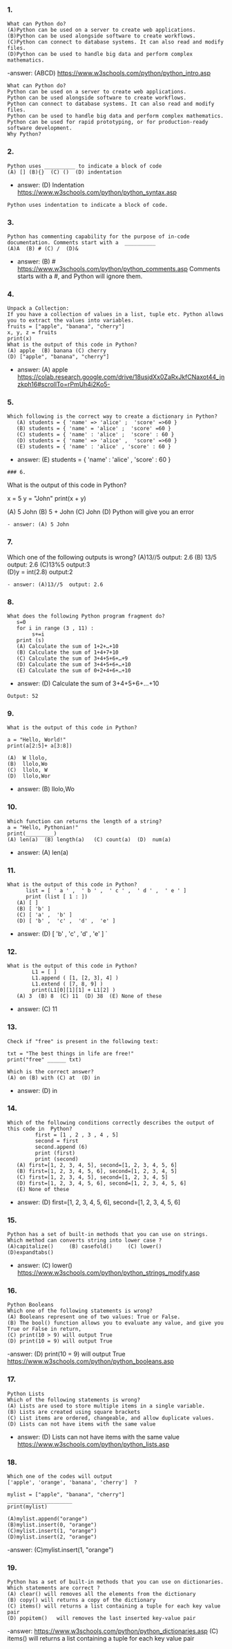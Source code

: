 ### 1.
```
What can Python do?
(A)Python can be used on a server to create web applications.
(B)Python can be used alongside software to create workflows.
(C)Python can connect to database systems. It can also read and modify files.
(D)Python can be used to handle big data and perform complex mathematics.
```
-answer: (ABCD) https://www.w3schools.com/python/python_intro.asp
```
What can Python do?
Python can be used on a server to create web applications.
Python can be used alongside software to create workflows.
Python can connect to database systems. It can also read and modify files.
Python can be used to handle big data and perform complex mathematics.
Python can be used for rapid prototyping, or for production-ready software development.
Why Python?
```

### 2. 
```
Python uses __________ to indicate a block of code
(A) [] (B){}  (C) ()  (D) indentation
```
- answer: (D) Indentation https://www.w3schools.com/python/python_syntax.asp
```
Python uses indentation to indicate a block of code.
```

### 3. 
```
Python has commenting capability for the purpose of in-code documentation. Comments start with a  __________
(A)A  (B) # (C) /  (D)&
``` 
- answer: (B) # https://www.w3schools.com/python/python_comments.asp 
Comments starts with a #, and Python will ignore them. 

### 4.  
```
Unpack a Collection:
If you have a collection of values in a list, tuple etc. Python allows you to extract the values into variables. 
fruits = ["apple", "banana", "cherry"]
x, y, z = fruits
print(x)
What is the output of this code in Python?
(A) apple  (B) banana (C) cherry  
(D) ["apple", "banana", "cherry"]
```
- answer: (A) apple https://colab.research.google.com/drive/18usjdXx0ZaRxJkfCNaxot44_jnzkph16#scrollTo=rPmUh4i2Ko5-

### 5. 
``` 
Which following is the correct way to create a dictionary in Python?
   (A) students = { 'name' => 'alice' ;  'score' =>60 }
   (B) students = { 'name' = 'alice' ;  'score' =60 }
   (C) students = { 'name' : 'alice' ;  'score' : 60 }
   (D) students = { 'name' => 'alice' ,  'score' =>60 }
   (E) students = { 'name' : 'alice' , 'score' : 60 }
``` 
- answer: (E) students = { 'name' : 'alice' , 'score' : 60 }
```
### 6. 
```
What is the output of this code in Python?

x = 5
y = "John"
print(x + y) 

(A)	5 John  (B) 5 + John  (C) John (D) Python will give you an error
``` 
- answer: (A) 5 John 
```

### 7. 
Which one of the following outputs is wrong?
(A)13//5  output: 2.6
(B) 13/5   output: 2.6
(C)13%5   output:3   
(D)y = int(2.8)  output:2
```
- answer: (A)13//5  output: 2.6 
``` 
### 8. 
```
What does the following Python program fragment do?
   s=0
   for i in range (3 , 11) :
        s+=i
   print (s)
   (A) Calculate the sum of 1+2+…+10
   (B) Calculate the sum of 1+4+7+10
   (C) Calculate the sum of 3+4+5+6+…+9
   (D) Calculate the sum of 3+4+5+6+…+10
   (E) Calculate the sum of 0+2+4+6+…+10
``` 
- answer: (D) Calculate the sum of 3+4+5+6+…+10   
```
Output: 52 
``` 
### 9. 
``` 
What is the output of this code in Python?

a = "Hello, World!"
print(a[2:5]+ a[3:8]) 

(A)  W llolo,
(B)  llolo,Wo
(C)  llolo, W
(D)  llolo,Wor
``` 
- answer: (B)  llolo,Wo 

### 10. 
```
Which function can returns the length of a string?
a = "Hello, Pythonian!"
print(_________)
(A) len(a)  (B) length(a)   (C) count(a)  (D)  num(a)
``` 
- answer: (A) len(a)

### 11.
``` 
What is the output of this code in Python?
      list = [ ' a ' ,  ' b ' ,  ' c ' ,  ' d ' ,  ' e ' ]
      print (list [ 1 : ])
   (A) [ ]
   (B) [ 'b' ]
   (C) [ 'a' ,  'b' ]
   (D) [ 'b' ,  'c' ,  'd' ,  'e' ]
``` 
- answer: (D) [ 'b' ,  'c' ,  'd' ,  'e' ]
`
### 12. 
```
What is the output of this code in Python?
        L1 = [ ]
        L1.append ( [1, [2, 3], 4] )
        L1.extend ( [7, 8, 9] )
        print(L1[0][1][1] + L1[2] )
   (A) 3  (B) 8  (C) 11  (D) 38  (E) None of these
```
- answer: (C) 11 

### 13. 
```
Check if "free" is present in the following text:

txt = "The best things in life are free!"
print("free" ______ txt)

Which is the correct answer?
(A) on (B) with (C) at  (D) in
``` 
- answer: (D) in

### 14. 
```
Which of the following conditions correctly describes the output of this code in  Python?
         first = [1 , 2 , 3 , 4 , 5]
         second = first
         second.append (6)
         print (first)
         print (second)
   (A) first=[1, 2, 3, 4, 5], second=[1, 2, 3, 4, 5, 6]
   (B) first=[1, 2, 3, 4, 5, 6], second=[1, 2, 3, 4, 5]
   (C) first=[1, 2, 3, 4, 5], second=[1, 2, 3, 4, 5]
   (D) first=[1, 2, 3, 4, 5, 6], second=[1, 2, 3, 4, 5, 6]
   (E) None of these
``` 
- answer: (D) first=[1, 2, 3, 4, 5, 6], second=[1, 2, 3, 4, 5, 6]

### 15. 
``` 
Python has a set of built-in methods that you can use on strings. 
Which method can converts string into lower case ?
(A)capitalize()     (B) casefold()     (C) lower()  
(D)expandtabs()
``` 
- answer: (C) lower() https://www.w3schools.com/python/python_strings_modify.asp

### 16. 
``` 
Python Booleans
Which one of the following statements is wrong?
(A) Booleans represent one of two values: True or False. 
(B) The bool() function allows you to evaluate any value, and give you True or False in return, 
(C) print(10 > 9) will output True  
(D) print(10 = 9) will output True
```
-answer: (D) print(10 = 9) will output True https://www.w3schools.com/python/python_booleans.asp 

### 17. 
``` 
Python Lists 
Which of the following statements is wrong?
(A) Lists are used to store multiple items in a single variable.
(B) Lists are created using square brackets 
(C) List items are ordered, changeable, and allow duplicate values. 
(D) Lists can not have items with the same value
``` 
- answer: (D) Lists can not have items with the same value https://www.w3schools.com/python/python_lists.asp

### 18. 
``` 
Which one of the codes will output
['apple', 'orange', 'banana', 'cherry']  ?

mylist = ["apple", "banana", "cherry"]
_____________________
print(mylist)

(A)mylist.append("orange")
(B)mylist.insert(0, "orange")
(C)mylist.insert(1, "orange")   
(D)mylist.insert(2, "orange")
```
-answer: (C)mylist.insert(1, "orange")    

### 19. 
``` 
Python has a set of built-in methods that you can use on dictionaries. Which statements are correct ?
(A) clear() will removes all the elements from the dictionary
(B) copy() will returns a copy of the dictionary 
(C) items() will returns a list containing a tuple for each key value pair  
(D) popitem()	will removes the last inserted key-value pair
```
-answer: https://www.w3schools.com/python/python_dictionaries.asp
(C) items() will returns a list containing a tuple for each key value pair  








